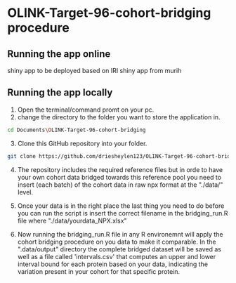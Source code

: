 # OLINK-Target-96-cohort-bridging procedure


## Running the app online
shiny app to be deployed based on IRI shiny app from murih
## Running the app locally

1. Open the terminal/command promt on your pc.
2. change the directory to the folder you want to store the application in.
```bash
cd Documents\OLINK-Target-96-cohort-bridging
```
3. Clone this GitHub repository into your folder.
```bash
git clone https://github.com/driesheylen123/OLINK-Target-96-cohort-bridging.git
```
4. The repository includes the required reference files but in orde to have your own cohort data bridged towards this reference pool you need to insert (each batch) of the cohort data in raw npx format at the "./data/" level.
   

5. Once your data is in the right place the last thing you need to do before you can run the script is insert the correct filename in the bridging_run.R file where "./data/yourdata_NPX.xlsx"




6. Now running the bridging_run.R file in any R environemnt will apply the cohort bridging procedure on you data to make it comparable. In the ".data/output" directory the complete bridged dataset will be saved as well as a file called 'intervals.csv' that computes an upper and lower interval bound for each protein based on your data, indicating the variation present in your cohort for that specific protein.

